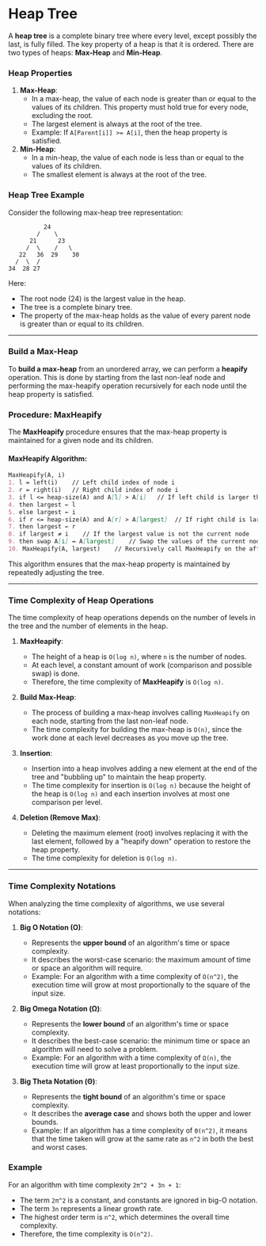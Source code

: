 # Heap Tree

A **heap tree** is a complete binary tree where every level, except possibly the last, is fully filled. The key property of a heap is that it is ordered. There are two types of heaps: **Max-Heap** and **Min-Heap**.

### Heap Properties

1. **Max-Heap**:
    - In a max-heap, the value of each node is greater than or equal to the values of its children. This property must hold true for every node, excluding the root.
    - The largest element is always at the root of the tree.
    - Example: If `A[Parent[i]] >= A[i]`, then the heap property is satisfied.
2. **Min-Heap**:
    - In a min-heap, the value of each node is less than or equal to the values of its children.
    - The smallest element is always at the root of the tree.

### Heap Tree Example

Consider the following max-heap tree representation:

```
          24
        /    \
      21      23
     /  \    /   \
   22   36  29    30
  /  \  /  
34  28 27 
```

Here:

- The root node (24) is the largest value in the heap.
- The tree is a complete binary tree.
- The property of the max-heap holds as the value of every parent node is greater than or equal to its children.

---

### Build a Max-Heap

To **build a max-heap** from an unordered array, we can perform a **heapify** operation. This is done by starting from the last non-leaf node and performing the max-heapify operation recursively for each node until the heap property is satisfied.

### Procedure: MaxHeapify

The **MaxHeapify** procedure ensures that the max-heap property is maintained for a given node and its children.

#### MaxHeapify Algorithm:

```md
MaxHeapify(A, i)
1. l = left(i)    // Left child index of node i
2. r = right(i)   // Right child index of node i
3. if l <= heap-size(A) and A[l] > A[i]   // If left child is larger than the current node
4. then largest ← l
5. else largest ← i
6. if r <= heap-size(A) and A[r] > A[largest]  // If right child is larger than the largest of the left and current node
7. then largest ← r
8. if largest ≠ i    // If the largest value is not the current node
9. then swap A[i] ↔ A[largest]    // Swap the values of the current node and the largest node
10. MaxHeapify(A, largest)    // Recursively call MaxHeapify on the affected subtree
```

This algorithm ensures that the max-heap property is maintained by repeatedly adjusting the tree.

---

### Time Complexity of Heap Operations

The time complexity of heap operations depends on the number of levels in the tree and the number of elements in the heap.

1. **MaxHeapify**:
    
    - The height of a heap is `O(log n)`, where `n` is the number of nodes.
    - At each level, a constant amount of work (comparison and possible swap) is done.
    - Therefore, the time complexity of **MaxHeapify** is `O(log n)`.
2. **Build Max-Heap**:
    
    - The process of building a max-heap involves calling `MaxHeapify` on each node, starting from the last non-leaf node.
    - The time complexity for building the max-heap is `O(n)`, since the work done at each level decreases as you move up the tree.
3. **Insertion**:
    
    - Insertion into a heap involves adding a new element at the end of the tree and "bubbling up" to maintain the heap property.
    - The time complexity for insertion is `O(log n)` because the height of the heap is `O(log n)` and each insertion involves at most one comparison per level.
4. **Deletion (Remove Max)**:
    
    - Deleting the maximum element (root) involves replacing it with the last element, followed by a "heapify down" operation to restore the heap property.
    - The time complexity for deletion is `O(log n)`.

---

### Time Complexity Notations

When analyzing the time complexity of algorithms, we use several notations:

1. **Big O Notation (O)**:
    
    - Represents the **upper bound** of an algorithm's time or space complexity.
    - It describes the worst-case scenario: the maximum amount of time or space an algorithm will require.
    - Example: For an algorithm with a time complexity of `O(n^2)`, the execution time will grow at most proportionally to the square of the input size.
2. **Big Omega Notation (Ω)**:
    
    - Represents the **lower bound** of an algorithm's time or space complexity.
    - It describes the best-case scenario: the minimum time or space an algorithm will need to solve a problem.
    - Example: For an algorithm with a time complexity of `Ω(n)`, the execution time will grow at least proportionally to the input size.
3. **Big Theta Notation (Θ)**:
    
    - Represents the **tight bound** of an algorithm's time or space complexity.
    - It describes the **average case** and shows both the upper and lower bounds.
    - Example: If an algorithm has a time complexity of `Θ(n^2)`, it means that the time taken will grow at the same rate as `n^2` in both the best and worst cases.

### Example

For an algorithm with time complexity `2π^2 + 3n + 1`:

- The term `2π^2` is a constant, and constants are ignored in big-O notation.
- The term `3n` represents a linear growth rate.
- The highest order term is `n^2`, which determines the overall time complexity.
- Therefore, the time complexity is `O(n^2)`.
